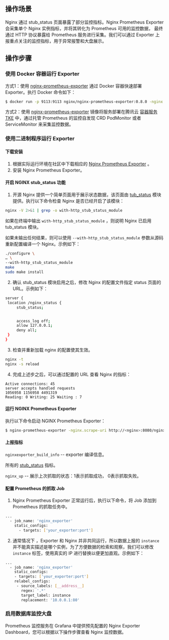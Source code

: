 ## 操作场景

Nginx 通过 stub_status 页面暴露了部分监控指标。Nginx Prometheus Exporter 会采集单个 Nginx 实例指标，并将其转化为 Prometheus 可用的监控数据， 最终通过 HTTP 协议暴露给 Prometheus 服务进行采集。我们可以通过 Exporter 上报重点关注的监控指标，用于异常报警和大盘展示。

## 操作步骤

### 使用 Docker 容器运行 Exporter

方式1：使用 [nginx-prometheus-exporter](https://hub.docker.com/r/nginx/nginx-prometheus-exporter) 通过 Docker 容器快速部署 Exporter。执行 Docker 命令如下：

```bash
$ docker run -p 9113:9113 nginx/nginx-prometheus-exporter:0.8.0 -nginx.scrape-uri http://<nginx>:8080/stub_status
```

方式2：使用 [nginx-prometheus-exporter](https://hub.docker.com/r/nginx/nginx-prometheus-exporter) 镜像将服务部署在腾讯云 [容器服务 TKE](https://cloud.tencent.com/document/product/457) 中，通过托管 Prometheus 的监控自发现 CRD PodMonitor 或者 ServiceMonitor 来采集监控数据。

### 使用二进制程序运行 Exporter

#### 下载安装

1. 根据实际运行环境在社区中下载相应的 [Nginx Prometheus Exporter](https://github.com/nginxinc/nginx-prometheus-exporter/releases) 。
2. 安装 Nginx Prometheus Exporter。

#### 开启 NGINX stub_status 功能

1. 开源 Nginx 提供一个简单页面用于展示状态数据，该页面由 [tub_status](http://nginx.org/en/docs/http/ngx_http_stub_status_module.html) 模块提供。执行以下命令检查 Nginx 是否已经开启了该模块：

```bash
nginx -V 2>&1 | grep -o with-http_stub_status_module
```

如果在终端中输出 `with-http_stub_status_module` ，则说明 Nginx 已启用 tub_status 模块。

如果未输出任何结果，则可以使用 `--with-http_stub_status_module` 参数从源码重新配置编译一个 Nginx。示例如下：

```bash
./configure \
… \
--with-http_stub_status_module
make
sudo make install
```

2. 确认 stub_status 模块启用之后，修改 Nginx 的配置文件指定 status 页面的 URL。示例如下：



```bash
server {
 location /nginx_status {
     stub_status;


     access_log off;
     allow 127.0.0.1;
     deny all;
 }
}
```

3. 检查并重新加载 nginx 的配置使其生效。



```bash
nginx -t
nginx -s reload
```

4. 完成上述步之后，可以通过配置的 URL 查看 Nginx 的指标：



```plaintext
Active connections: 45
server accepts handled requests
1056958 1156958 4491319
Reading: 0 Writing: 25 Waiting : 7
```

#### 运行 NGINX Prometheus Exporter

执行以下命令启动 NGINX Prometheus Exporter：



```bash
$ nginx-prometheus-exporter -nginx.scrape-uri http://<nginx>:8080/nginx_status
```

#### 上报指标

`nginxexporter_build_info` -- exporter 编译信息。

所有的 [stub_status](http://nginx.org/en/docs/http/ngx_http_stub_status_module.html) 指标。

`nginx_up` -- 展示上次抓取的状态：1表示抓取成功， 0表示抓取失败。

#### 配置 Prometheus 的抓取 Job

1. Nginx Prometheus Exporter 正常运行后，执行以下命令，将 Job 添加到 Prometheus 的抓取任务中。



```bash
...
  - job_name: 'nginx_exporter'
    static_configs:
      - targets: ['your_exporter:port']                    
```

2. 通常情况下 ，Exporter 和 Nginx 并非共同运行，所以数据上报的 `instance` 并不能真实描述是哪个实例，为了方便数据的检索和观察，我们可以修改 `instance` 标签，使用真实的 IP 进行替换以便更加直观。示例如下：



```bash
...
  - job_name: 'nginx_exporter'
    static_configs:
    - targets: ['your_exporter:port']
    relabel_configs:
     - source_labels: [__address__]
       regex: '.*'
       target_label: instance
       replacement: '10.0.0.1:80'
```

### 启用数据库监控大盘

Prometheus 监控服务在 Grafana 中提供预先配置的 Nginx Exporter  Dashboard，您可以根据以下操作步骤查看 Nginx 监控数据。